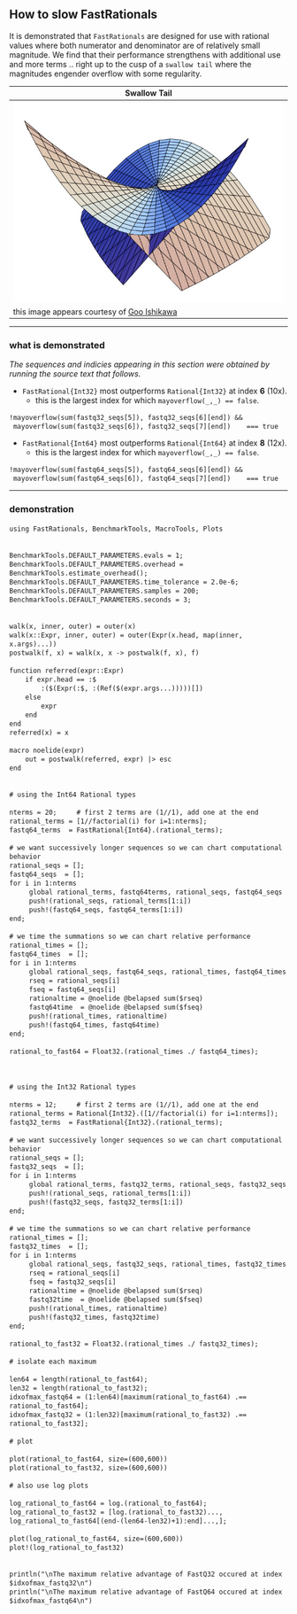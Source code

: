 ## How to slow FastRationals 

It is demonstrated that `FastRationals` are designed for use with rational values where both numerator and denominator
are of relatively small magnitude.  We find that their performance strengthens with additional use and more terms ..
right up to the cusp of a `swallow tail` where the magnitudes engender overflow with some regularity.

| Swallow Tail                            |
|-----------------------------------------|
| ![swallowtail](assets/swallowtail1.jpg) |
| this image appears courtesy of [Goo Ishikawa](https://www2.sci.hokudai.ac.jp/faculty/en/researcher/goo-ishikawa) |

----

### what is demonstrated

_The sequences and indicies appearing in this section were obtained by running the source text that follows._

- `FastRational{Int32}` most outperforms `Rational{Int32}` at index __6__ (10x).
  - this is the largest index for which `mayoverflow(_,_) == false`.
  
```
!mayoverflow(sum(fastq32_seqs[5]), fastq32_seqs[6][end]) &&
 mayoverflow(sum(fastq32_seqs[6]), fastq32_seqs[7][end])    === true
```

- `FastRational{Int64}` most outperforms `Rational{Int64}` at index __8__ (12x).
  - this is the largest index for which `mayoverflow(_,_) == false`.

```
!mayoverflow(sum(fastq64_seqs[5]), fastq64_seqs[6][end]) &&
 mayoverflow(sum(fastq64_seqs[6]), fastq64_seqs[7][end])    === true
```

-----

### demonstration

```
using FastRationals, BenchmarkTools, MacroTools, Plots


BenchmarkTools.DEFAULT_PARAMETERS.evals = 1;
BenchmarkTools.DEFAULT_PARAMETERS.overhead = BenchmarkTools.estimate_overhead();
BenchmarkTools.DEFAULT_PARAMETERS.time_tolerance = 2.0e-6;
BenchmarkTools.DEFAULT_PARAMETERS.samples = 200;
BenchmarkTools.DEFAULT_PARAMETERS.seconds = 3;


walk(x, inner, outer) = outer(x)
walk(x::Expr, inner, outer) = outer(Expr(x.head, map(inner, x.args)...))
postwalk(f, x) = walk(x, x -> postwalk(f, x), f)

function referred(expr::Expr)
    if expr.head == :$
        :($(Expr(:$, :(Ref($(expr.args...)))))[])
    else
        expr
    end
end
referred(x) = x

macro noelide(expr)
    out = postwalk(referred, expr) |> esc
end


# using the Int64 Rational types

nterms = 20;     # first 2 terms are (1//1), add one at the end 
rational_terms = [1//factorial(i) for i=1:nterms]; 
fastq64_terms  = FastRational{Int64}.(rational_terms);

# we want successively longer sequences so we can chart computational behavior
rational_seqs = [];
fastq64_seqs  = [];
for i in 1:nterms
     global rational_terms, fastq64terms, rational_seqs, fastq64_seqs
     push!(rational_seqs, rational_terms[1:i])
     push!(fastq64_seqs, fastq64_terms[1:i])
end;

# we time the summations so we can chart relative performance
rational_times = [];
fastq64_times  = [];
for i in 1:nterms
     global rational_seqs, fastq64_seqs, rational_times, fastq64_times
     rseq = rational_seqs[i]
     fseq = fastq64_seqs[i]
     rationaltime = @noelide @belapsed sum($rseq)
     fastq64time  = @noelide @belapsed sum($fseq)
     push!(rational_times, rationaltime)
     push!(fastq64_times, fastq64time)
end;

rational_to_fast64 = Float32.(rational_times ./ fastq64_times);



# using the Int32 Rational types

nterms = 12;     # first 2 terms are (1//1), add one at the end 
rational_terms = Rational{Int32}.([1//factorial(i) for i=1:nterms]); 
fastq32_terms  = FastRational{Int32}.(rational_terms);

# we want successively longer sequences so we can chart computational behavior
rational_seqs = [];
fastq32_seqs  = [];
for i in 1:nterms
     global rational_terms, fastq32_terms, rational_seqs, fastq32_seqs
     push!(rational_seqs, rational_terms[1:i])
     push!(fastq32_seqs, fastq32_terms[1:i])
end;

# we time the summations so we can chart relative performance
rational_times = [];
fastq32_times  = [];
for i in 1:nterms
     global rational_seqs, fastq32_seqs, rational_times, fastq32_times
     rseq = rational_seqs[i]
     fseq = fastq32_seqs[i]
     rationaltime = @noelide @belapsed sum($rseq)
     fastq32time  = @noelide @belapsed sum($fseq)
     push!(rational_times, rationaltime)
     push!(fastq32_times, fastq32time)
end;

rational_to_fast32 = Float32.(rational_times ./ fastq32_times);

# isolate each maximum

len64 = length(rational_to_fast64);
len32 = length(rational_to_fast32);
idxofmax_fastq64 = (1:len64)[maximum(rational_to_fast64) .== rational_to_fast64];
idxofmax_fastq32 = (1:len32)[maximum(rational_to_fast32) .== rational_to_fast32];

# plot

plot(rational_to_fast64, size=(600,600))
plot(rational_to_fast32, size=(600,600))

# also use log plots

log_rational_to_fast64 = log.(rational_to_fast64);
log_rational_to_fast32 = [log.(rational_to_fast32)...,  log_rational_to_fast64[(end-(len64-len32)+1):end]...,];
 
plot(log_rational_to_fast64, size=(600,600))
plot!(log_rational_to_fast32)


println("\nThe maximum relative advantage of FastQ32 occured at index $idxofmax_fastq32\n")
println("\nThe maximum relative advantage of FastQ64 occured at index $idxofmax_fastq64\n")

```
